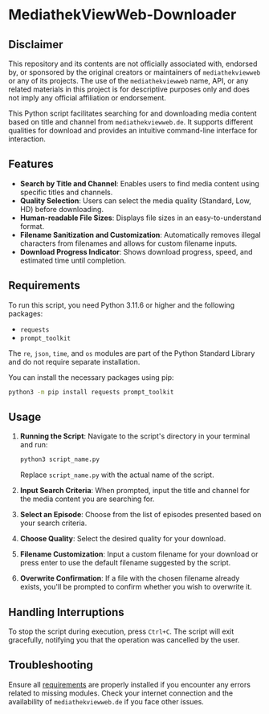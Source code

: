 # MediathekViewWeb-Downloader

## Disclaimer
This repository and its contents are not officially associated with, endorsed by, or sponsored by the original creators or maintainers of `mediathekviewweb` or any of its projects. The use of the `mediathekviewweb` name, API, or any related materials in this project is for descriptive purposes only and does not imply any official affiliation or endorsement.

This Python script facilitates searching for and downloading media content based on title and channel from `mediathekviewweb.de`. It supports different qualities for download and provides an intuitive command-line interface for interaction.

## Features

- **Search by Title and Channel**: Enables users to find media content using specific titles and channels.
- **Quality Selection**: Users can select the media quality (Standard, Low, HD) before downloading.
- **Human-readable File Sizes**: Displays file sizes in an easy-to-understand format.
- **Filename Sanitization and Customization**: Automatically removes illegal characters from filenames and allows for custom filename inputs.
- **Download Progress Indicator**: Shows download progress, speed, and estimated time until completion.

## Requirements

To run this script, you need Python 3.11.6 or higher and the following packages:
- `requests`
- `prompt_toolkit`

The `re`, `json`, `time`, and `os` modules are part of the Python Standard Library and do not require separate installation.

You can install the necessary packages using pip:

```sh
python3 -m pip install requests prompt_toolkit
```

## Usage

1. **Running the Script**:
   Navigate to the script's directory in your terminal and run:

   ```sh
   python3 script_name.py
   ```

   Replace `script_name.py` with the actual name of the script.

2. **Input Search Criteria**:
   When prompted, input the title and channel for the media content you are searching for.

3. **Select an Episode**:
   Choose from the list of episodes presented based on your search criteria.

4. **Choose Quality**:
   Select the desired quality for your download.

5. **Filename Customization**:
   Input a custom filename for your download or press enter to use the default filename suggested by the script.

6. **Overwrite Confirmation**:
   If a file with the chosen filename already exists, you'll be prompted to confirm whether you wish to overwrite it.

## Handling Interruptions

To stop the script during execution, press `Ctrl+C`. The script will exit gracefully, notifying you that the operation was cancelled by the user.

## Troubleshooting

Ensure all [requirements](#requirements) are properly installed if you encounter any errors related to missing modules. Check your internet connection and the availability of `mediathekviewweb.de` if you face other issues.
